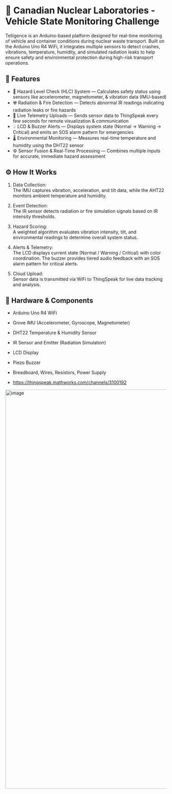 # 🚛 Canadian Nuclear Laboratories - Vehicle State Monitoring Challenge

Telligence is an Arduino-based platform designed for real-time monitoring of vehicle and container conditions during nuclear waste transport. Built on the Arduino Uno R4 WiFi, it integrates multiple sensors to detect crashes, vibrations, temperature, humidity, and simulated radiation leaks to help ensure safety and environmental protection during high-risk transport operations.

## 🚀 Features
- 🧠 Hazard Level Check (HLC) System — Calculates safety status using sensors like accelerometer, magnetometer, & vibration data (IMU-based)    
- ☢️ Radiation & Fire Detection — Detects abnormal IR readings indicating radiation leaks or fire hazards    
- 📡 Live Telemetry Uploads — Sends sensor data to ThingSpeak every few seconds for remote visualization & communication    
- 💡 LCD & Buzzer Alerts — Displays system state (Normal → Warning → Critical) and emits an SOS alarm pattern for emergencies    
- 🌡️ Environmental Monitoring — Measures real-time temperature and humidity using the DHT22 sensor    
- ⚙️ Sensor Fusion & Real-Time Processing — Combines multiple inputs for accurate, immediate hazard assessment    

## ⚙️ How It Works

1. Data Collection:    
The IMU captures vibration, acceleration, and tilt data, while the AHT22 monitors ambient temperature and humidity.     

2. Event Detection:    
The IR sensor detects radiation or fire simulation signals based on IR intensity thresholds.    

3. Hazard Scoring:    
A weighted algorithm evaluates vibration intensity, tilt, and environmental readings to determine overall system status.    

4. Alerts & Telemetry:    
The LCD displays current state (Normal / Warning / Critical) with color coordination. The buzzer provides tiered audio feedback with an SOS alarm pattern for critical alerts.    

5. Cloud Upload:    
Sensor data is transmitted via WiFi to ThingSpeak for live data tracking and analysis.    
  
## 🧰 Hardware & Components    

- Arduino Uno R4 WiFi
- Grove IMU (Accelerometer, Gyroscope, Magnetometer)    
- DHT22 Temperature & Humidity Sensor    
- IR Sensor and Emitter (Radiation Simulation)    
- LCD Display    
- Piezo Buzzer    
- Breadboard, Wires, Resistors, Power Supply    

- https://thingspeak.mathworks.com/channels/3100192

 <img width="1882" height="1244" alt="image" src="https://github.com/user-attachments/assets/1b89552a-b46b-4d6c-8ae9-c7834bbda45e" />
